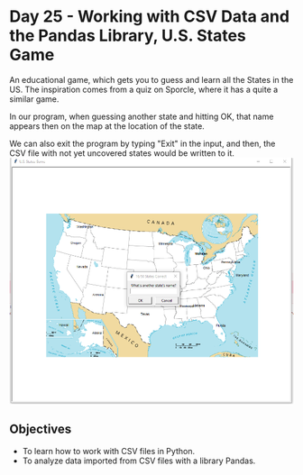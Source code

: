 # Day 25 - Working with CSV Data and the Pandas Library, U.S. States Game

An educational game, which gets you to guess and learn all the States in the US. The inspiration comes from a quiz on Sporcle, where it has a quite a similar game. 

In our program, when guessing another state and hitting OK, that name appears then on the map at the location of the state.

We can also exit the program by typing "Exit" in the input, and then, the CSV file with not yet uncovered states would be written to it.
![Screenshot 2023-11-14 215015.png](Screenshot%202023-11-14%20215015.png)

## Objectives
+ To learn how to work with CSV files in Python.
+ To analyze data imported from CSV files with a library Pandas.
